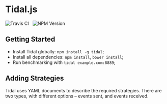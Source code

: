Tidal.js
===================

<img src="https://travis-ci.org/Wildhoney/Tidal.js.png?branch=master" alt="Travis CI" />
&nbsp;
<img src="https://badge.fury.io/js/tidal.png" alt="NPM Version" />

Getting Started
--------

 * Install Tidal globally: `npm install -g tidal`;
 * Install all dependencies: `npm install`, `bower install`;
 * Run benchmarking with `tidal example.com:8889`;

Adding Strategies
--------

Tidal uses YAML documents to describe the required strategies. There are two types, with different options &ndash; events sent, and events received.